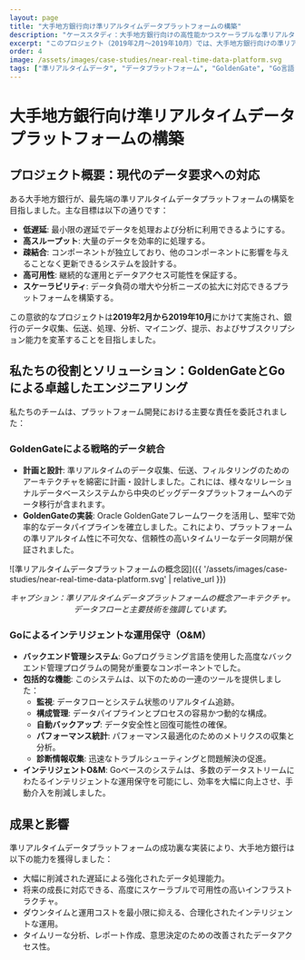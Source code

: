 ```yaml
---
layout: page
title: "大手地方銀行向け準リアルタイムデータプラットフォームの構築"
description: "ケーススタディ：大手地方銀行向けの高性能かつスケーラブルな準リアルタイムデータプラットフォームの開発（2019年2月～2019年10月）。高度なデータ収集、処理、分析を実現。"
excerpt: "このプロジェクト（2019年2月～2019年10月）では、大手地方銀行向けの準リアルタイムデータプラットフォームを構築しました。GoldenGateを利用したデータ同期と、Go言語ベースのインテリジェントなO&M（運用保守）用バックエンドを開発し、低遅延、高スループット、堅牢なスケーラビリティを実現しました。"
order: 4
image: /assets/images/case-studies/near-real-time-data-platform.svg
tags: ["準リアルタイムデータ", "データプラットフォーム", "GoldenGate", "Go言語", "ビッグデータ", "金融サービス", "データ統合", "インテリジェントO&M"]
---
```


# 大手地方銀行向け準リアルタイムデータプラットフォームの構築

## プロジェクト概要：現代のデータ要求への対応

ある大手地方銀行が、最先端の準リアルタイムデータプラットフォームの構築を目指しました。主な目標は以下の通りです：

*   **低遅延**: 最小限の遅延でデータを処理および分析に利用できるようにする。
*   **高スループット**: 大量のデータを効率的に処理する。
*   **疎結合**: コンポーネントが独立しており、他のコンポーネントに影響を与えることなく更新できるシステムを設計する。
*   **高可用性**: 継続的な運用とデータアクセス可能性を保証する。
*   **スケーラビリティ**: データ負荷の増大や分析ニーズの拡大に対応できるプラットフォームを構築する。

この意欲的なプロジェクトは**2019年2月から2019年10月**にかけて実施され、銀行のデータ収集、伝送、処理、分析、マイニング、提示、およびサブスクリプション能力を変革することを目指しました。

## 私たちの役割とソリューション：GoldenGateとGoによる卓越したエンジニアリング

私たちのチームは、プラットフォーム開発における主要な責任を委託されました：

### GoldenGateによる戦略的データ統合
*   **計画と設計**: 準リアルタイムのデータ収集、伝送、フィルタリングのためのアーキテクチャを綿密に計画・設計しました。これには、様々なリレーショナルデータベースシステムから中央のビッグデータプラットフォームへのデータ移行が含まれます。
*   **GoldenGateの実装**: Oracle GoldenGateフレームワークを活用し、堅牢で効率的なデータパイプラインを確立しました。これにより、プラットフォームの準リアルタイム性に不可欠な、信頼性の高いタイムリーなデータ同期が保証されました。

![準リアルタイムデータプラットフォームの概念図]({{ '/assets/images/case-studies/near-real-time-data-platform.svg' | relative_url }})
*<center>キャプション：準リアルタイムデータプラットフォームの概念アーキテクチャ。データフローと主要技術を強調しています。</center>*

### Goによるインテリジェントな運用保守（O&M）
*   **バックエンド管理システム**: Goプログラミング言語を使用した高度なバックエンド管理プログラムの開発が重要なコンポーネントでした。
*   **包括的な機能**: このシステムは、以下のための一連のツールを提供しました：
    *   **監視**: データフローとシステム状態のリアルタイム追跡。
    *   **構成管理**: データパイプラインとプロセスの容易かつ動的な構成。
    *   **自動バックアップ**: データ安全性と回復可能性の確保。
    *   **パフォーマンス統計**: パフォーマンス最適化のためのメトリクスの収集と分析。
    *   **診断情報収集**: 迅速なトラブルシューティングと問題解決の促進。
*   **インテリジェントO&M**: Goベースのシステムは、多数のデータストリームにわたるインテリジェントな運用保守を可能にし、効率を大幅に向上させ、手動介入を削減しました。

## 成果と影響

準リアルタイムデータプラットフォームの成功裏な実装により、大手地方銀行は以下の能力を獲得しました：
*   大幅に削減された遅延による強化されたデータ処理能力。
*   将来の成長に対応できる、高度にスケーラブルで可用性の高いインフラストラクチャ。
*   ダウンタイムと運用コストを最小限に抑える、合理化されたインテリジェントな運用。
*   タイムリーな分析、レポート作成、意思決定のための改善されたデータアクセス性。
